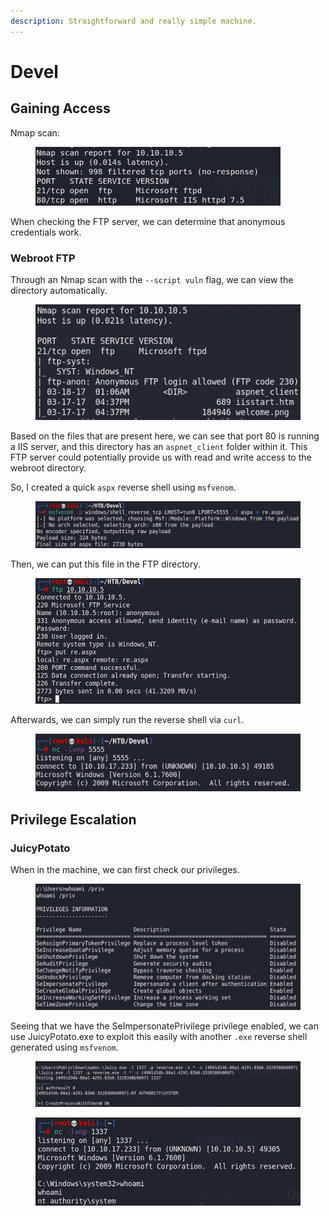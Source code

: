 ```yaml
---
description: Straightforward and really simple machine.
---
```


# Devel

## Gaining Access

Nmap scan:

<figure><img src="../../../.gitbook/assets/image (129).png" alt=""><figcaption></figcaption></figure>

When checking the FTP server, we can determine that anonymous credentials work.

### Webroot FTP

Through an Nmap scan with the `--script vuln` flag, we can view the directory automatically.

<figure><img src="../../../.gitbook/assets/image (7) (1).png" alt=""><figcaption></figcaption></figure>

Based on the files that are present here, we can see that port 80 is running a IIS server, and this directory has an `aspnet_client` folder within it. This FTP server could potentially provide us with  read and write access to the webroot directory.

So, I created a quick `aspx` reverse shell using `msfvenom`.

<figure><img src="../../../.gitbook/assets/image (33) (2).png" alt=""><figcaption></figcaption></figure>

Then, we can put this file in the FTP directory.

<figure><img src="../../../.gitbook/assets/image (22) (1).png" alt=""><figcaption></figcaption></figure>

Afterwards, we can simply run the reverse shell via `curl`.

<figure><img src="../../../.gitbook/assets/image (36).png" alt=""><figcaption></figcaption></figure>

## Privilege Escalation

### JuicyPotato

When in the machine, we can first check our privileges.

<figure><img src="../../../.gitbook/assets/image (11) (2) (4).png" alt=""><figcaption></figcaption></figure>

Seeing that we have the SeImpersonatePrivilege privilege enabled, we can use JuicyPotato.exe to exploit this easily with another `.exe` reverse shell generated using `msfvenom`.&#x20;

<figure><img src="../../../.gitbook/assets/image (33).png" alt=""><figcaption></figcaption></figure>

<figure><img src="../../../.gitbook/assets/image (29).png" alt=""><figcaption></figcaption></figure>

